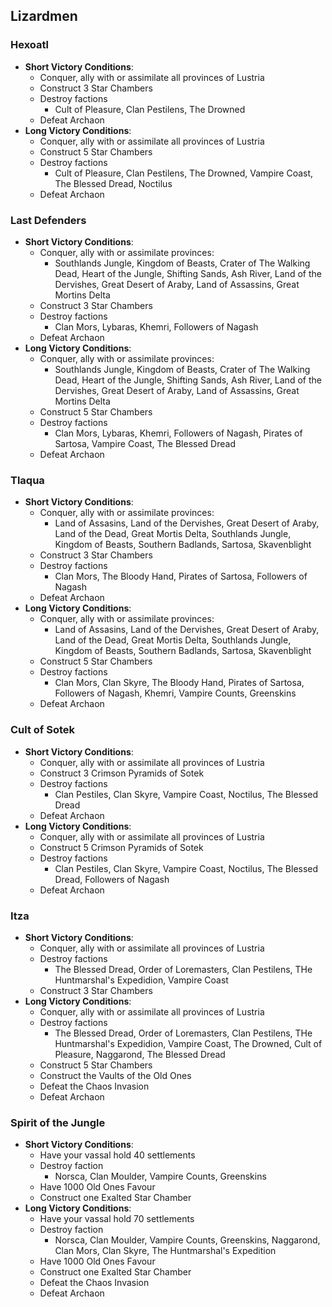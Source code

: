 ## Lizardmen

### Hexoatl

* **Short Victory Conditions**:
	* Conquer, ally with or assimilate all provinces of Lustria
	* Construct 3 Star Chambers
	* Destroy factions
	    * Cult of Pleasure, Clan Pestilens, The Drowned
	* Defeat Archaon
* **Long Victory Conditions**:
	* Conquer, ally with or assimilate all provinces of Lustria
	* Construct 5 Star Chambers
	* Destroy factions
	    * Cult of Pleasure, Clan Pestilens, The Drowned, Vampire Coast, The Blessed Dread, Noctilus
	* Defeat Archaon

### Last Defenders

* **Short Victory Conditions**:
	* Conquer, ally with or assimilate provinces:
	    * Southlands Jungle, Kingdom of Beasts, Crater of The Walking Dead, Heart of the Jungle, Shifting Sands, Ash
	    River, Land of the Dervishes, Great Desert of Araby, Land of Assassins, Great Mortins Delta
	* Construct 3 Star Chambers
	* Destroy factions
	    * Clan Mors, Lybaras, Khemri, Followers of Nagash
	* Defeat Archaon
* **Long Victory Conditions**:
	* Conquer, ally with or assimilate provinces:
	    * Southlands Jungle, Kingdom of Beasts, Crater of The Walking Dead, Heart of the Jungle, Shifting Sands, Ash
	    River, Land of the Dervishes, Great Desert of Araby, Land of Assassins, Great Mortins Delta
	* Construct 5 Star Chambers
	* Destroy factions
	    * Clan Mors, Lybaras, Khemri, Followers of Nagash, Pirates of Sartosa, Vampire Coast, The Blessed Dread
	* Defeat Archaon

### Tlaqua

* **Short Victory Conditions**:
	* Conquer, ally with or assimilate provinces:
	    * Land of Assasins, Land of the Dervishes, Great Desert of Araby, Land of the Dead, Great Mortis Delta, 
	    Southlands Jungle, Kingdom of Beasts, Southern Badlands, Sartosa, Skavenblight
	* Construct 3 Star Chambers
	* Destroy factions
	    * Clan Mors, The Bloody Hand, Pirates of Sartosa, Followers of Nagash
	* Defeat Archaon
* **Long Victory Conditions**:
	* Conquer, ally with or assimilate provinces:
	    * Land of Assasins, Land of the Dervishes, Great Desert of Araby, Land of the Dead, Great Mortis Delta, 
	    Southlands Jungle, Kingdom of Beasts, Southern Badlands, Sartosa, Skavenblight
	* Construct 5 Star Chambers
	* Destroy factions
	    * Clan Mors, Clan Skyre, The Bloody Hand, Pirates of Sartosa, Followers of Nagash, Khemri, Vampire Counts,
	    Greenskins
	* Defeat Archaon

### Cult of Sotek

* **Short Victory Conditions**:
	* Conquer, ally with or assimilate all provinces of Lustria
	* Construct 3 Crimson Pyramids of Sotek
	* Destroy factions
	    * Clan Pestiles, Clan Skyre, Vampire Coast, Noctilus, The Blessed Dread
	* Defeat Archaon
* **Long Victory Conditions**:
	* Conquer, ally with or assimilate all provinces of Lustria
	* Construct 5 Crimson Pyramids of Sotek
	* Destroy factions
	    * Clan Pestiles, Clan Skyre, Vampire Coast, Noctilus, The Blessed Dread, Followers of Nagash
	* Defeat Archaon

### Itza

* **Short Victory Conditions**:
	* Conquer, ally with or assimilate all provinces of Lustria
	* Destroy factions
	    * The Blessed Dread, Order of Loremasters, Clan Pestilens, THe Huntmarshal's Expedidion, Vampire Coast
	* Construct 3 Star Chambers
* **Long Victory Conditions**:
	* Conquer, ally with or assimilate all provinces of Lustria
	* Destroy factions
	    * The Blessed Dread, Order of Loremasters, Clan Pestilens, THe Huntmarshal's Expedidion, Vampire Coast, The
	    Drowned, Cult of Pleasure, Naggarond, The Blessed Dread
	* Construct 5 Star Chambers
	* Construct the Vaults of the Old Ones
	* Defeat the Chaos Invasion
	* Defeat Archaon

### Spirit of the Jungle

* **Short Victory Conditions**:
	* Have your vassal hold 40 settlements
	* Destroy faction
	    * Norsca, Clan Moulder, Vampire Counts, Greenskins
	* Have 1000 Old Ones Favour
	* Construct one Exalted Star Chamber
* **Long Victory Conditions**:
	* Have your vassal hold 70 settlements
	* Destroy faction
	    * Norsca, Clan Moulder, Vampire Counts, Greenskins, Naggarond, Clan Mors, Clan Skyre, The Huntmarshal's 
	    Expedition
	* Have 1000 Old Ones Favour
	* Construct one Exalted Star Chamber
	* Defeat the Chaos Invasion
	* Defeat Archaon
